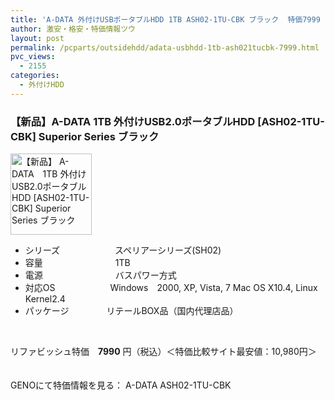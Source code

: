 ```yaml
---
title: 'A-DATA 外付けUSBポータブルHDD 1TB ASH02-1TU-CBK ブラック  特価7999 円！'
author: 激安・格安・特価情報ツウ
layout: post
permalink: /pcparts/outsidehdd/adata-usbhdd-1tb-ash021tucbk-7999.html
pvc_views:
  - 2155
categories:
  - 外付けHDD
---
```

### 【新品】A-DATA 1TB 外付けUSB2.0ポータブルHDD [ASH02-1TU-CBK] Superior Series ブラック

<div class="img-bg2 img_L">
  <img border="0" alt="【新品】 A-DATA　1TB 外付けUSB2.0ポータブルHDD [ASH02-1TU-CBK] Superior Series ブラック" src="http://i1.wp.com/geno.co.jp/Goods/ImgGA12013170_M.jpg?w=130"width="130" data-recalc-dims="1" /><br /> <img border="0" src="http://i1.wp.com/www10.a8.net/0.gif?resize=1%2C1" alt="" data-recalc-dims="1" />
</div>

<!--more-->

  * シリーズ　　　　　　 スペリアーシリーズ(SH02)
  * 容量　　　　　　　　 1TB
  * 電源　　　　　　　　 バスパワー方式
  * 対応OS　　　　　　 Windows　2000, XP, Vista, 7 Mac OS X10.4, Linux Kernel2.4
  * パッケージ　　　　 リテールBOX品（国内代理店品）

<br clear="all" /> 

リファビッシュ特価　<span class="tokka-price"><strong>7990</strong></span> 円（税込）＜特価比較サイト最安値：10,980円＞

　  
GENOにて特価情報を見る： <span class="fs150p">A-DATA ASH02-1TU-CBK</span>